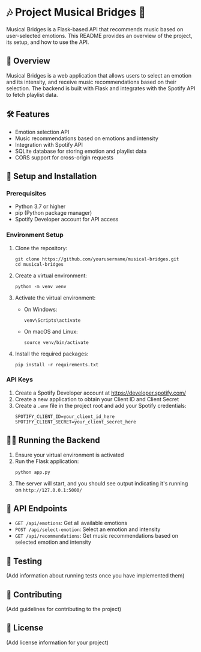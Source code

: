 # 🎶 Project Musical Bridges 🌁

Musical Bridges is a Flask-based API that recommends music based on user-selected emotions. This README provides an overview of the project, its setup, and how to use the API.

## 🌴 Overview

Musical Bridges is a web application that allows users to select an emotion and its intensity, and receive music recommendations based on their selection. The backend is built with Flask and integrates with the Spotify API to fetch playlist data.

## 🛠️ Features

- Emotion selection API
- Music recommendations based on emotions and intensity
- Integration with Spotify API
- SQLite database for storing emotion and playlist data
- CORS support for cross-origin requests

## 🚀 Setup and Installation

### Prerequisites

- Python 3.7 or higher
- pip (Python package manager)
- Spotify Developer account for API access

### Environment Setup

1. Clone the repository:
   ```
   git clone https://github.com/yourusername/musical-bridges.git
   cd musical-bridges
   ```

2. Create a virtual environment:
   ```
   python -m venv venv
   ```

3. Activate the virtual environment:
   - On Windows:
     ```
     venv\Scripts\activate
     ```
   - On macOS and Linux:
     ```
     source venv/bin/activate
     ```

4. Install the required packages:
   ```
   pip install -r requirements.txt
   ```

### API Keys

1. Create a Spotify Developer account at https://developer.spotify.com/
2. Create a new application to obtain your Client ID and Client Secret
3. Create a `.env` file in the project root and add your Spotify credentials:
   ```
   SPOTIFY_CLIENT_ID=your_client_id_here
   SPOTIFY_CLIENT_SECRET=your_client_secret_here
   ```

## 🏃‍♂️ Running the Backend

1. Ensure your virtual environment is activated
2. Run the Flask application:
   ```
   python app.py
   ```
3. The server will start, and you should see output indicating it's running on `http://127.0.0.1:5000/`

## 🔗 API Endpoints

- `GET /api/emotions`: Get all available emotions
- `POST /api/select-emotion`: Select an emotion and intensity
- `GET /api/recommendations`: Get music recommendations based on selected emotion and intensity

## 🧪 Testing

(Add information about running tests once you have implemented them)

## 🤝 Contributing

(Add guidelines for contributing to the project)

## 📄 License

(Add license information for your project)
